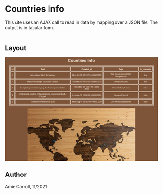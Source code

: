 # Countries Info

This site uses an AJAX call to read in data by mapping over a JSON file. The output is in tabular form.
<br><br>

## Layout

![screenshot](assets/images/screenshot.png)

## Author

Amie Carroll, 11/2021